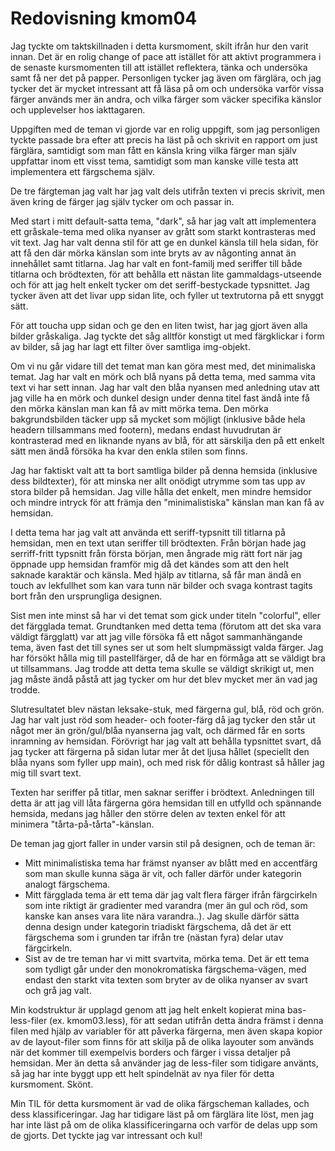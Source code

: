 ---
---
Redovisning kmom04
=========================

Jag tyckte om taktskillnaden i detta kursmoment, skilt ifrån hur den varit innan. Det är en rolig change of pace att istället för att aktivt programmera i de senaste kursmomenten till att istället reflektera, tänka och undersöka samt få ner det på papper. Personligen tycker jag även om färglära, och jag tycker det är mycket intressant att få läsa på om och undersöka varför vissa färger används mer än andra, och vilka färger som väcker specifika känslor och upplevelser hos iakttagaren.

Uppgiften med de teman vi gjorde var en rolig uppgift, som jag personligen tyckte passade bra efter att precis ha läst på och skrivit en rapport om just färglära, samtidigt som man fått en känsla kring vilka färger man själv uppfattar inom ett visst tema, samtidigt som man kanske ville testa att implementera ett färgschema själv.

De tre färgteman jag valt har jag valt dels utifrån texten vi precis skrivit, men även kring de färger jag själv tycker om och passar in.

Med start i mitt default-satta tema, "dark", så har jag valt att implementera ett gråskale-tema med olika nyanser av grått som starkt kontrasteras med vit text. Jag har valt denna stil för att ge en dunkel känsla till hela sidan, för att få den där mörka känslan som inte bryts av av någonting annat än innehållet samt titlarna. Jag har valt en font-familj med seriffer till både titlarna och brödtexten, för att behålla ett nästan lite gammaldags-utseende och för att jag helt enkelt tycker om det seriff-bestyckade typsnittet. Jag tycker även att det livar upp sidan lite, och fyller ut textrutorna på ett snyggt sätt.

För att toucha upp sidan och ge den en liten twist, har jag gjort även alla bilder gråskaliga. Jag tyckte det såg alltför konstigt ut med färgklickar i form av bilder, så jag har lagt ett filter över samtliga img-objekt.

Om vi nu går vidare till det temat man kan göra mest med, det minimaliska temat. Jag har valt en mörk och blå nyans på detta tema, med samma vita text vi har sett innan. Jag har valt den blåa nyansen med anledning utav att jag ville ha en mörk och dunkel design under denna titel fast ändå inte få den mörka känslan man kan få av mitt mörka tema. Den mörka bakgrundsbilden täcker upp så mycket som möjligt (inklusive både hela headern tillsammans med footern), medans endast huvudrutan är kontrasterad med en liknande nyans av blå, för att särskilja den på ett enkelt sätt men ändå försöka ha kvar den enkla stilen som finns.


Jag har faktiskt valt att ta bort samtliga bilder på denna hemsida (inklusive dess bildtexter), för att minska ner allt onödigt utrymme som tas upp av stora bilder på hemsidan. Jag ville hålla det enkelt, men mindre hemsidor och mindre intryck för att främja den "minimalistiska" känslan man kan få av hemsidan.

I detta tema har jag valt att använda ett seriff-typsnitt till titlarna på hemsidan, men en text utan seriffer till brödtexten. Från början hade jag serriff-fritt typsnitt från första början, men ångrade mig rätt fort när jag öppnade upp hemsidan framför mig då det kändes som att den helt saknade karaktär och känsla. Med hjälp av titlarna, så får man ändå en touch av lekfullhet som kan vara tunn när bilder och svaga kontrast tagits bort från den ursprungliga designen.

Sist men inte minst så har vi det temat som gick under titeln "colorful", eller det färgglada temat. Grundtanken med detta tema (förutom att det ska vara väldigt färgglatt) var att jag ville försöka få ett något sammanhängande tema, även fast det till synes ser ut som helt slumpmässigt valda färger. Jag har försökt hålla mig till pastellfärger, då de har en förmåga att se väldigt bra ut tillsammans. Jag trodde att detta tema skulle se väldigt skrikigt ut, men jag måste ändå påstå att jag tycker om hur det blev mycket mer än vad jag trodde.

Slutresultatet blev nästan leksake-stuk, med färgerna gul, blå, röd och grön. Jag har valt just röd som header- och footer-färg då jag tycker den står ut något mer än grön/gul/blåa nyanserna jag valt, och därmed får en sorts inramning av hemsidan. Förövrigt har jag valt att behålla typsnittet svart, då jag tycker att färgerna på sidan lutar mer åt det ljusa hållet (speciellt den blåa nyans som fyller upp main), och med risk för dålig kontrast så håller jag mig till svart text.

Texten har seriffer på titlar, men saknar seriffer i brödtext. Anledningen till detta är att jag vill låta färgerna göra hemsidan till en utfylld och spännande hemsida, medans jag håller den större delen av texten enkel för att minimera "tårta-på-tårta"-känslan.

De teman jag gjort faller in under varsin stil på designen, och de teman är:

<ul>
<li>Mitt minimalistiska tema har främst nyanser av blått med en accentfärg som man skulle kunna säga är vit, och faller därför under kategorin analogt färgschema.</li>
<li>Mitt färgglada tema är ett tema där jag valt flera färger ifrån färgcirkeln som inte riktigt är gradienter med varandra (mer än gul och röd, som kanske kan anses vara lite nära varandra..). Jag skulle därför sätta denna design under kategorin triadiskt färgschema, då det är ett färgschema som i grunden tar ifrån tre (nästan fyra) delar utav färgcirkeln.</li>
<li>Sist av de tre teman har vi mitt svartvita, mörka tema. Det är ett tema som tydligt går under den monokromatiska färgschema-vägen, med endast den starkt vita texten som bryter av de olika nyanser av svart och grå jag valt.</li>
</ul>

Min kodstruktur är upplagd genom att jag helt enkelt kopierat mina bas-less-filer (ex. kmom03.less), för att sedan utifrån detta ändra främst i denna filen med hjälp av variabler för att påverka färgerna, men även skapa kopior av de layout-filer som finns för att skilja på de olika layouter som används när det kommer till exempelvis borders och färger i vissa detaljer på hemsidan. Mer än detta så använder jag de less-filer som tidigare använts, så jag har inte byggt upp ett helt spindelnät av nya filer för detta kursmoment. Skönt.

Min TIL för detta kursmoment är vad de olika färgscheman kallades, och dess klassificeringar. Jag har tidigare läst på om färglära lite löst, men jag har inte läst på om de olika klassificeringarna och varför de delas upp som de gjorts. Det tyckte jag var intressant och kul!

